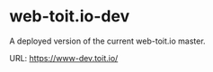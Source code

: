 # web-toit.io-dev

A deployed version of the current web-toit.io master.

URL: https://www-dev.toit.io/
